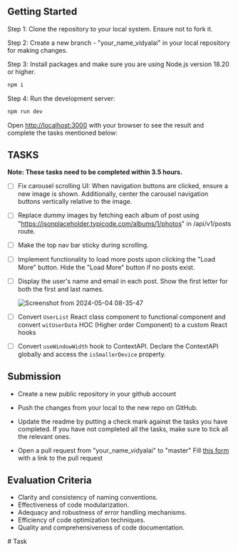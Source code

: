 ## Getting Started

Step 1: Clone the repository to your local system. Ensure not to fork it.

Step 2: Create a new branch - "your_name_vidyalai" in your local repository for making changes.

Step 3: Install packages and make sure you are using Node.js version 18.20 or higher.

```bash
npm i
```

Step 4: Run the development server:

```bash
npm run dev
```

Open [http://localhost:3000](http://localhost:3000) with your browser to see the result and complete the tasks mentioned below:

## TASKS
**Note: These tasks need to be completed within 3.5 hours.**
- [ ] Fix carousel scrolling UI: When navigation buttons are clicked, ensure a new image is shown. Additionally, center the carousel navigation buttons vertically relative to the image.
- [ ] Replace dummy images by fetching each album of post using "https://jsonplaceholder.typicode.com/albums/1/photos" in /api/v1/posts route.
- [ ] Make the top nav bar sticky during scrolling.
- [ ] Implement functionality to load more posts upon clicking the "Load More" button. Hide the "Load More" button if no posts exist.
- [ ] Display the user's name and email in each post. Show the first letter for both the first and last names.

  ![Screenshot from 2024-05-04 08-35-47](https://github.com/vidyalai/interview-challenge-1/assets/67904627/a1dd3dca-27e8-427b-a6dc-41de00d15df1)

- [ ] Convert `UserList` React class component to functional component and convert `witUserData` HOC (Higher order Component) to a custom React hooks
- [ ] Convert `useWindowWidth` hook to ContextAPI. Declare the ContextAPI globally and access the `isSmallerDevice` property.



## Submission
- Create a new public repository in your github account

- Push the changes from your local to the new repo on GitHub.

- Update the readme by putting a check mark against the tasks you have completed. If you have not completed all the tasks, make sure to tick all the relevant ones. 

- Open a pull request from "your_name_vidyalai" to "master"
Fill [this form](https://docs.google.com/forms/d/e/1FAIpQLSeACdInJitqQ8hncrJdsTYEXVuts0Rb_WlMhLihXz06MTFmwA/viewform) with a link to the pull request 


## Evaluation Criteria
- Clarity and consistency of naming conventions.
- Effectiveness of code modularization.
- Adequacy and robustness of error handling mechanisms.
- Efficiency of code optimization techniques.
- Quality and comprehensiveness of code documentation.



#   T a s k  
 